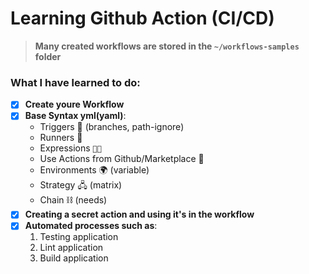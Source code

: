 # Learning Github Action (CI/CD)
> **Many created workflows are stored in the `~/workflows-samples` folder**

### What I have learned to do:

* [x] **Create youre Workflow**
* [x] **Base Syntax yml(yaml)**:
  * Triggers 🔫 (branches, path-ignore)
  * Runners 🏃
  * Expressions `🙂🙃`
  * Use Actions from Github/Marketplace 🏪
  * Environments 🌍 (variable)
  * Strategy 🖧 (matrix) 
  * Chain ⛓ (needs) 
* [x] **Сreating a secret action and using it's in the workflow**
* [x] **Automated processes such as**:
  1. Testing application
  2. Lint application
  3. Build application
